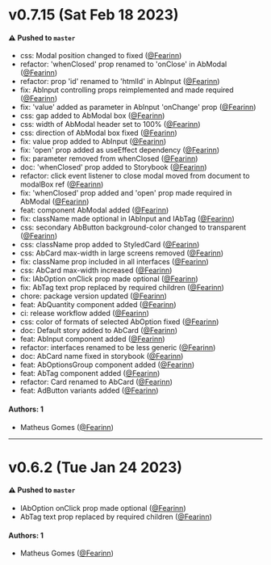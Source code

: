 # v0.7.15 (Sat Feb 18 2023)

#### ⚠️ Pushed to `master`

- css: Modal position changed to fixed ([@Fearinn](https://github.com/Fearinn))
- refactor: 'whenClosed' prop renamed to 'onClose' in AbModal ([@Fearinn](https://github.com/Fearinn))
- refactor: prop 'id' renamed to 'htmlId' in AbInput ([@Fearinn](https://github.com/Fearinn))
- fix: AbInput controlling props reimplemented and made required ([@Fearinn](https://github.com/Fearinn))
- fix: 'value' added as parameter in AbInput 'onChange' prop ([@Fearinn](https://github.com/Fearinn))
- css: gap added to AbModal box ([@Fearinn](https://github.com/Fearinn))
- css: width of AbModal header set to 100% ([@Fearinn](https://github.com/Fearinn))
- css: direction of AbModal box fixed ([@Fearinn](https://github.com/Fearinn))
- fix: value prop added to AbInput ([@Fearinn](https://github.com/Fearinn))
- fix: 'open' prop added as useEffect dependency ([@Fearinn](https://github.com/Fearinn))
- fix: parameter removed from whenClosed ([@Fearinn](https://github.com/Fearinn))
- doc: 'whenClosed' prop added to Storybook ([@Fearinn](https://github.com/Fearinn))
- refactor: click event listener to close modal moved from document to modalBox ref ([@Fearinn](https://github.com/Fearinn))
- fix: 'whenClosed' prop added and 'open' prop made required in AbModal ([@Fearinn](https://github.com/Fearinn))
- feat: component AbModal added ([@Fearinn](https://github.com/Fearinn))
- fix: className made optional in IAbInput and IAbTag ([@Fearinn](https://github.com/Fearinn))
- css: secondary AbButton background-color changed to transparent ([@Fearinn](https://github.com/Fearinn))
- css: className prop added to StyledCard ([@Fearinn](https://github.com/Fearinn))
- css: AbCard max-width in large screens removed ([@Fearinn](https://github.com/Fearinn))
- fix: className prop included in all interfaces ([@Fearinn](https://github.com/Fearinn))
- css: AbCard max-width increased ([@Fearinn](https://github.com/Fearinn))
- fix: IAbOption onClick prop made optional ([@Fearinn](https://github.com/Fearinn))
- fix: AbTag text prop replaced by required children ([@Fearinn](https://github.com/Fearinn))
- chore: package version updated ([@Fearinn](https://github.com/Fearinn))
- feat: AbQuantity component added ([@Fearinn](https://github.com/Fearinn))
- ci: release workflow added ([@Fearinn](https://github.com/Fearinn))
- css: color of formats of selected AbOption fixed ([@Fearinn](https://github.com/Fearinn))
- doc: Default story added to AbCard ([@Fearinn](https://github.com/Fearinn))
- feat: AbInput component added ([@Fearinn](https://github.com/Fearinn))
- refactor: interfaces renamed to be less generic ([@Fearinn](https://github.com/Fearinn))
- doc: AbCard name fixed in storybook ([@Fearinn](https://github.com/Fearinn))
- feat: AbOptionsGroup component added ([@Fearinn](https://github.com/Fearinn))
- feat: AbTag component added ([@Fearinn](https://github.com/Fearinn))
- refactor: Card renamed to AbCard ([@Fearinn](https://github.com/Fearinn))
- feat: AdButton variants added ([@Fearinn](https://github.com/Fearinn))

#### Authors: 1

- Matheus Gomes ([@Fearinn](https://github.com/Fearinn))

---

# v0.6.2 (Tue Jan 24 2023)

#### ⚠️ Pushed to `master`

- IAbOption onClick prop made optional ([@Fearinn](https://github.com/Fearinn))
- AbTag text prop replaced by required children ([@Fearinn](https://github.com/Fearinn))

#### Authors: 1

- Matheus Gomes ([@Fearinn](https://github.com/Fearinn))
